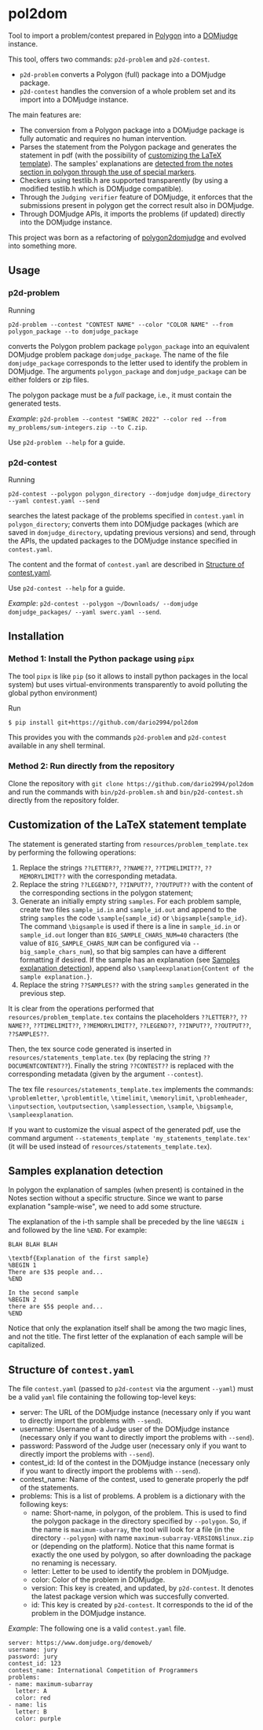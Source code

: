 # pol2dom

Tool to import a problem/contest prepared in [Polygon](https://polygon.codeforces.com/) into a [DOMjudge](https://www.domjudge.org/) instance.

This tool, offers two commands: `p2d-problem` and `p2d-contest`.

- `p2d-problem` converts a Polygon (full) package into a DOMjudge package.
- `p2d-contest` handles the conversion of a whole problem set and its import into a DOMjudge instance.

The main features are:

- The conversion from a Polygon package into a DOMjudge package is fully automatic and requires no human intervention.
- Parses the statement from the Polygon package and generates the statement in pdf (with the possibility of [customizing the LaTeX template](#customization-of-the-latex-statement-template)). The samples' explanations are [detected from the notes section in polygon through the use of special markers](#samples-explanation-detection).
- Checkers using testlib.h are supported transparently (by using a modified testlib.h which is DOMjudge compatible).
- Through the `Judging verifier` feature of DOMjudge, it enforces that the submissions present in polygon get the correct result also in DOMjudge.
- Through DOMjudge APIs, it imports the problems (if updated) directly into the DOMjudge instance.

This project was born as a refactoring of [polygon2domjudge](https://github.com/cubercsl/polygon2domjudge) and evolved into something more.

## Usage

### p2d-problem

Running

```p2d-problem --contest "CONTEST NAME" --color "COLOR NAME" --from polygon_package --to domjudge_package```

converts the Polygon problem package `polygon_package` into an equivalent DOMjudge problem package `domjudge_package`.
The name of the file `domjudge_package` corresponds to the letter used to identify the problem in DOMjudge.
The arguments `polygon_package` and `domjudge_package` can be either folders or zip files.

The polygon package must be a *full* package, i.e., it must contain the generated tests.

*Example*: `p2d-problem --contest "SWERC 2022" --color red --from my_problems/sum-integers.zip --to C.zip`.

Use `p2d-problem --help` for a guide.

### p2d-contest

Running 

```p2d-contest --polygon polygon_directory --domjudge domjudge_directory --yaml contest.yaml --send```

searches the latest package of the problems specified in `contest.yaml` in `polygon_directory`; converts them into DOMjudge packages (which are saved in `domjudge_directory`, updating previous versions) and send, through the APIs, the updated packages to the DOMjudge instance specified in `contest.yaml`.

The content and the format of `contest.yaml` are described in [Structure of contest.yaml](#structure-of-contestyaml).

Use `p2d-contest --help` for a guide.

*Example*: `p2d-contest --polygon ~/Downloads/ --domjudge domjudge_packages/ --yaml swerc.yaml --send`.

## Installation
### Method 1: Install the Python package using `pipx`
The tool `pipx` is like `pip` (so it allows to install python packages in the local system) but uses virtual-environments transparently to avoid polluting the global python environment)

Run
```bash
$ pip install git+https://github.com/dario2994/pol2dom
```
This provides you with the commands `p2d-problem` and `p2d-contest` available in any shell terminal.

### Method 2: Run directly from the repository

Clone the repository with `git clone https://github.com/dario2994/pol2dom` and run the commands with `bin/p2d-problem.sh` and `bin/p2d-contest.sh` directly from the repository folder.

## Customization of the LaTeX statement template

The statement is generated starting from `resources/problem_template.tex` by performing the following operations:

1. Replace the strings `??LETTER??`, `??NAME??`, `??TIMELIMIT??`, `??MEMORYLIMIT??` with the corresponding metadata.
2. Replace the string `??LEGEND??`, `??INPUT??`, `??OUTPUT??` with the content of the corresponding sections in the polygon statement;
3. Generate an initially empty string `samples`.
For each problem sample, create two files `sample_id.in` and `sample_id.out` and append to the string `samples` the code `\sample{sample_id}` or `\bigsample{sample_id}`. The command `\bigsample` is used if there is a line in `sample_id.in` or `sample_id.out` longer than `BIG_SAMPLE_CHARS_NUM=40` characters (the value of `BIG_SAMPLE_CHARS_NUM` can be configured via `--big_sample_chars_num`), so that big samples can have a different formatting if desired.
If the sample has an explanation (see [Samples explanation detection](#samples-explanation-detection)), append also `\sampleexplanation{Content of the sample explanation.}`.
4. Replace the string `??SAMPLES??` with the string `samples` generated in the previous step.

It is clear from the operations performed that `resources/problem_template.tex` contains the placeholders `??LETTER??`, `??NAME??`, `??TIMELIMIT??`, `??MEMORYLIMIT??`, `??LEGEND??`, `??INPUT??`, `??OUTPUT??`, `??SAMPLES??`.

Then, the tex source code generated is inserted in `resources/statements_template.tex` (by replacing the string `??DOCUMENTCONTENT??`). Finally the string `??CONTEST??` is replaced with the corresponding metadata (given by the argument `--contest`).

The tex file `resources/statements_template.tex` implements the commands: `\problemletter`, `\problemtitle`, `\timelimit`, `\memorylimit`, `\problemheader`, `\inputsection`, `\outputsection`, `\samplessection`, `\sample`, `\bigsample`, `\sampleexplanation`.

If you want to customize the visual aspect of the generated pdf, use the command argument `--statements_template 'my_statements_template.tex'` (it will be used instead of `resources/statements_template.tex`).

## Samples explanation detection

In polygon the explanation of samples (when present) is contained in the Notes section without a specific structure.
Since we want to parse explanation "sample-wise", we need to add some structure.

The explanation of the i-th sample shall be preceded by the line `%BEGIN i` and followed by the line `%END`. For example:

```
BLAH BLAH BLAH

\textbf{Explanation of the first sample}
%BEGIN 1
There are $3$ people and...
%END

In the second sample
%BEGIN 2
there are $5$ people and...
%END
```

Notice that only the explanation itself shall be among the two magic lines, and not the title. The first letter of the explanation of each sample will be capitalized.

## Structure of `contest.yaml`

The file `contest.yaml` (passed to `p2d-contest` via the argument `--yaml`) must be a valid `yaml` file containing the following top-level keys:

- server: The URL of the DOMjudge instance (necessary only if you want to directly import the problems with `--send`).
- username: Username of a Judge user of the DOMjudge instance (necessary only if you want to directly import the problems with `--send`).
- password: Password of the Judge user (necessary only if you want to directly import the problems with `--send`).
- contest_id: Id of the contest in the DOMjudge instance (necessary only if you want to directly import the problems with `--send`).
- contest_name: Name of the contest, used to generate properly the pdf of the statements.
- problems: This is a list of problems. A problem is a dictionary with the following keys:
  - name: Short-name, in polygon, of the problem. This is used to find the polygon package in the directory specified by `--polygon`.
          So, if the name is `maximum-subarray`, the tool will look for a file (in the directory `--polygon`) with name `maximum-subarray-VERSION$linux.zip` or (depending on the platform). Notice that this name format is exactly the one used by polygon, so after downloading the package no renaming is necessary.
  - letter: Letter to be used to identify the problem in DOMjudge.
  - color: Color of the problem in DOMjudge.
  - version: This key is created, and updated, by `p2d-contest`. It denotes the latest package version which was succesfully converted.
  - id: This key is created by `p2d-contest`. It corresponds to the id of the problem in the DOMjudge instance.

*Example*: The following one is a valid `contest.yaml` file.

```
server: https://www.domjudge.org/demoweb/
username: jury
password: jury
contest_id: 123
contest_name: International Competition of Programmers
problems:
- name: maximum-subarray
  letter: A
  color: red
- name: lis
  letter: B
  color: purple
```
